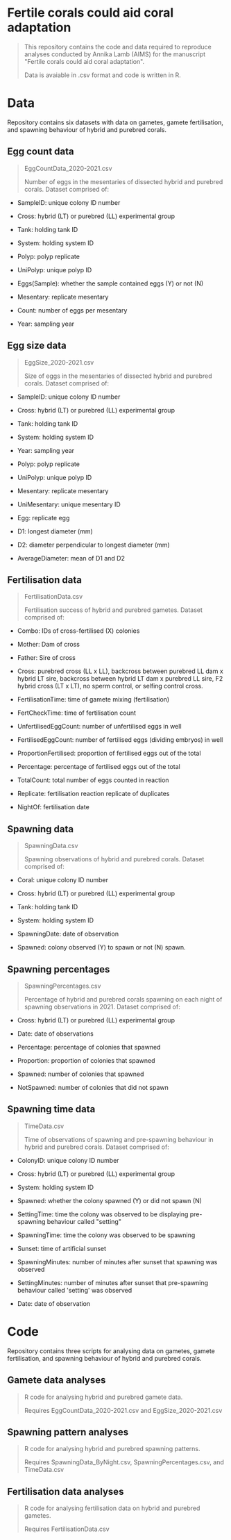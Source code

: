 # Fertile corals could aid coral adaptation
> This repository contains the code and data required to reproduce analyses conducted by Annika Lamb (AIMS) for the manuscript "Fertile corals could aid coral adaptation".
>
> Data is avaiable in .csv format and code is written in R.

# Data
Repository contains six datasets with data on gametes, gamete fertilisation, and spawning behaviour of hybrid and purebred corals.

## Egg count data
>EggCountData_2020-2021.csv
>
>Number of eggs in the mesentaries of dissected hybrid and purebred corals. Dataset comprised of:
- SampleID: unique colony ID number
+ Cross: hybrid (LT) or purebred (LL) experimental group
* Tank: holding tank ID
- System: holding system ID
+ Polyp: polyp replicate
* UniPolyp: unique polyp ID
- Eggs(Sample): whether the sample contained eggs (Y) or not (N)
+ Mesentary: replicate mesentary
* Count: number of eggs per mesentary
- Year: sampling year

## Egg size data 
>EggSize_2020-2021.csv
>
>Size of eggs in the mesentaries of dissected hybrid and purebred corals. Dataset comprised of:
- SampleID: unique colony ID number
+ Cross: hybrid (LT) or purebred (LL) experimental group
* Tank: holding tank ID
- System: holding system ID
+ Year: sampling year
* Polyp: polyp replicate
- UniPolyp: unique polyp ID
+ Mesentary: replicate mesentary
* UniMesentary: unique mesentary ID
- Egg: replicate egg
+ D1: longest diameter (mm)
* D2: diameter perpendicular to longest diameter (mm)
- AverageDiameter: mean of D1 and D2

## Fertilisation data
>FertilisationData.csv
>
>Fertilisation success of hybrid and purebred gametes. Dataset comprised of:
- Combo: IDs of cross-fertilised (X) colonies
* Mother: Dam of cross
- Father: Sire of cross
+ Cross: purebred cross (LL x LL), backcross between purebred LL dam x hybrid LT sire, backcross between hybrid LT dam x purebred LL sire, F2 hybrid cross (LT x LT), no sperm control, or selfing control cross. 
* FertilisationTime: time of gamete mixing (fertilisation)
- FertCheckTime: time of fertilisation count
+ UnfertilisedEggCount: number of unfertilised eggs in well
* FertilisedEggCount: number of fertilised eggs (dividing embryos) in well
- ProportionFertilised: proportion of fertilised eggs out of the total
+ Percentage: percentage of fertilised eggs out of the total
* TotalCount: total number of eggs counted in reaction
- Replicate: fertilisation reaction replicate of duplicates
+ NightOf: fertilisation date

## Spawning data
>SpawningData.csv
>
>Spawning observations of hybrid and purebred corals. Dataset comprised of:
- Coral: unique colony ID number
+ Cross: hybrid (LT) or purebred (LL) experimental group
* Tank: holding tank ID
- System: holding system ID
+ SpawningDate: date of observation
* Spawned: colony observed (Y) to spawn or not (N) spawn.

## Spawning percentages
>SpawningPercentages.csv
>
>Percentage of hybrid and purebred corals spawning on each night of spawning observations in 2021. Dataset comprised of:
- Cross: hybrid (LT) or purebred (LL) experimental group
+ Date: date of observations
* Percentage: percentage of colonies that spawned
- Proportion: proportion of colonies that spawned
+ Spawned: number of colonies that spawned
* NotSpawned: number of colonies that did not spawn

## Spawning time data
>TimeData.csv
>
>Time of observations of spawning and pre-spawning behaviour in hybrid and purebred corals. Dataset comprised of:
- ColonyID: unique colony ID number
+ Cross: hybrid (LT) or purebred (LL) experimental group
* System: holding system ID
- Spawned: whether the colony spawned (Y) or did not spawn (N)
+ SettingTime: time the colony was observed to be displaying pre-spawning behaviour called "setting"
* SpawningTime: time the colony was observed to be spawning
- Sunset: time of artificial sunset
+ SpawningMinutes: number of minutes after sunset that spawning was observed
* SettingMinutes: number of minutes after sunset that pre-spawning behaviour called 'setting' was observed
- Date: date of observation

# Code
Repository contains three scripts for analysing data on gametes, gamete fertilisation, and spawning behaviour of hybrid and purebred corals.
## Gamete data analyses
>R code for analysing hybrid and purebred gamete data.
>
>Requires EggCountData_2020-2021.csv and EggSize_2020-2021.csv
## Spawning pattern analyses
>R code for analysing hybrid and purebred spawning patterns.
>
>Requires SpawningData_ByNight.csv, SpawningPercentages.csv, and TimeData.csv
## Fertilisation data analyses
>R code for analysing fertilisation data on hybrid and purebred gametes.
>
>Requires FertilisationData.csv

